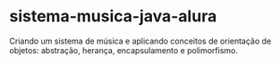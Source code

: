# sistema-musica-java-alura
Criando um sistema de música e aplicando conceitos de orientação de objetos: abstração, herança, encapsulamento e polimorfismo.
